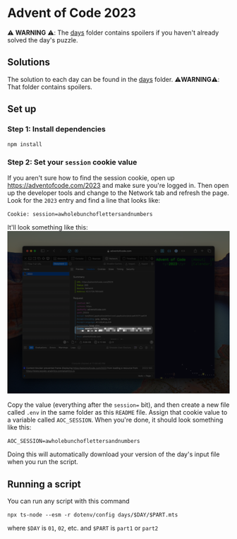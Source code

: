 # Advent of Code 2023

:warning: **WARNING** :warning:: The [days](./days) folder contains spoilers if you haven't already solved the day's puzzle.

## Solutions

The solution to each day can be found in the [days](./days) folder. :warning:**WARNING**:warning:: That folder contains spoilers.

## Set up

### Step 1: Install dependencies

```
npm install
```

### Step 2: Set your `session` cookie value

If you aren't sure how to find the session cookie, open up https://adventofcode.com/2023 and make sure you're logged in. Then open up the developer tools and change to the Network tab and refresh the page. Look for the `2023` entry and find a line that looks like:

```
Cookie: session=awholebunchoflettersandnumbers
```

It'll look something like this:
![Developer tools highlighting the session cookie](./img/session-cookie.png)

Copy the value (everything after the `session=` bit), and then create a new file called `.env` in the same folder as this `README` file. Assign that cookie value to a variable called `AOC_SESSION`. When you're done, it should look something like this:

```
AOC_SESSION=awholebunchoflettersandnumbers
```

Doing this will automatically download your version of the day's input file when you run the script.

## Running a script

You can run any script with this command

```
npx ts-node --esm -r dotenv/config days/$DAY/$PART.mts
```

where `$DAY` is `01`, `02`, etc.
and `$PART` is `part1` or `part2`
